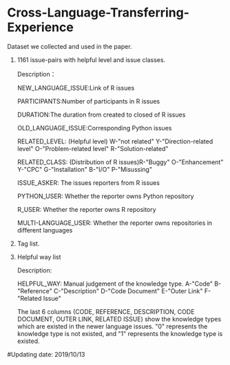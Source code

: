 # Cross-Language-Transferring-Experience
Dataset we collected and used in the paper.

1. 1161 issue-pairs with helpful level and issue classes.

   Description：
   
   NEW_LANGUAGE_ISSUE:Link of R issues	
   
   PARTICIPANTS:Number of participants in R issues
   
   DURATION:The duration from created to closed of R issues
   
   OLD_LANGUAGE_ISSUE:Corresponding Python issues	
   
   RELATED_LEVEL: (Helpful level) W-"not related" Y-"Direction-related level" O-"Problem-related level" R-"Solution-related"
   
   RELATED_CLASS: (Distribution of R issues)R-"Buggy" O-"Enhancement" Y-"CPC" G-"Installation" B-"I/O" P-"Misussing"
   
   ISSUE_ASKER: The issues reporters from R issues
   
   PYTHON_USER: Whether the reporter owns Python repository
   
   R_USER: Whether the reporter owns R repository
   
   MULTI-LANGUAGE_USER: Whether the reporter owns repositories in different languages

2. Tag list.

3. Helpful way list

   Description:
   
   HELPFUL_WAY: Manual judgement of the  knowledge type. A-"Code" B-"Reference" C-"Description" D-"Code Document" E-"Outer Link" F-"Related Issue"
   
   The last 6 columns (CODE, REFERENCE, DESCRIPTION, CODE DOCUMENT, OUTER LINK, RELATED ISSUE) show the knowledge types which are existed in the newer language issues. "0" represents the knowledge type is not existed, and "1" represents the knowledge type is existed.

#Updating date: 2019/10/13
